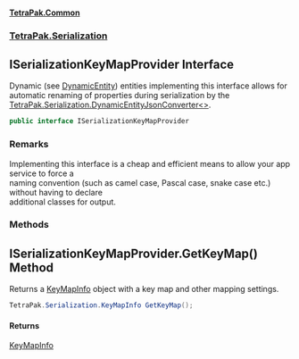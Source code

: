 #### [TetraPak.Common](index.md 'index')
### [TetraPak.Serialization](TetraPak_Serialization.md 'TetraPak.Serialization')
## ISerializationKeyMapProvider Interface
Dynamic (see [DynamicEntity](TetraPak_DynamicEntities_DynamicEntity.md 'TetraPak.DynamicEntities.DynamicEntity')) entities implementing this interface allows for  
automatic renaming of properties during serialization by the [TetraPak.Serialization.DynamicEntityJsonConverter&lt;&gt;](https://docs.microsoft.com/en-us/dotnet/api/TetraPak.Serialization.DynamicEntityJsonConverter-1 'TetraPak.Serialization.DynamicEntityJsonConverter`1').   
```csharp
public interface ISerializationKeyMapProvider
```
### Remarks
Implementing this interface is a cheap and efficient means to allow your app service to force a  
naming convention (such as camel case, Pascal case, snake case etc.) without having to declare  
additional classes for output.  
### Methods
<a name='TetraPak_Serialization_ISerializationKeyMapProvider_GetKeyMap()'></a>
## ISerializationKeyMapProvider.GetKeyMap() Method
Returns a [KeyMapInfo](TetraPak_Serialization_KeyMapInfo.md 'TetraPak.Serialization.KeyMapInfo') object with a key map and other mapping settings.  
```csharp
TetraPak.Serialization.KeyMapInfo GetKeyMap();
```
#### Returns
[KeyMapInfo](TetraPak_Serialization_KeyMapInfo.md 'TetraPak.Serialization.KeyMapInfo')  
  
